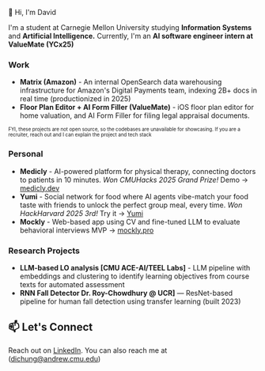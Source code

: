 👋 Hi, I'm David

I'm a student at Carnegie Mellon University studying **Information Systems** and **Artificial Intelligence.** Currently, I'm an **AI software engineer intern at ValueMate (YCx25)**

### Work 

- **Matrix (Amazon)** - An internal OpenSearch data warehousing infrastructure for Amazon's Digital Payments team, indexing 2B+ docs in real time (productionized in 2025)
- **Floor Plan Editor + AI Form Filler (ValueMate)** - iOS floor plan editor for home valuation, and AI Form Filler for filing legal appraisal documents. 

 <sub><sup>FYI, these projects are not open source, so the codebases are unavailable for showcasing. If you are a recruiter, reach out and I can explain the project and tech stack</sup></sub>

### Personal
- **Medicly** - AI-powered platform for physical therapy, connecting doctors to patients in 10 minutes. *Won CMUHacks 2025 Grand Prize!* Demo -> [medicly.dev](https://medicly.dev/)
- **Yumi** - Social network for food where AI agents vibe-match your food taste with friends to unlock the perfect group meal, every time. *Won HackHarvard 2025 3rd!* Try it -> [Yumi](https://findwithyumi.netlify.app/)
- **Mockly** - Web-based app using CV and fine-tuned LLM to evaluate behavioral interviews MVP -> [mockly.pro](http://mockly.pro/)

### Research Projects
- **LLM-based LO analysis [CMU ACE-AI/TEEL Labs]** - LLM pipeline with embeddings and clustering to identify learning objectives from course texts for automated assessment 
- **RNN Fall Detector Dr. Roy-Chowdhury @ UCR]** — ResNet-based pipeline for human fall detection using transfer learning (built 2023) 

## 📫 Let's Connect

Reach out on [LinkedIn](https://www.linkedin.com/in/david-chung-00b04a199/). You can also reach me at (dichung@andrew.cmu.edu)

